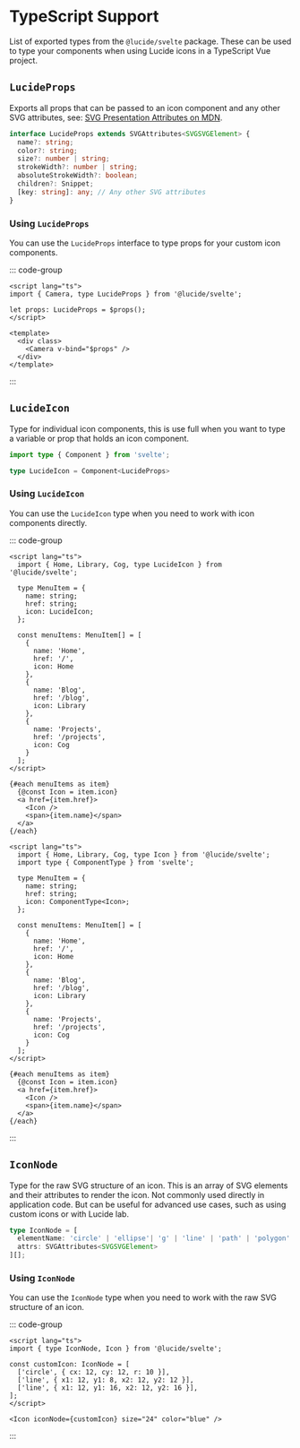 # TypeScript Support

List of exported types from the `@lucide/svelte` package.
These can be used to type your components when using Lucide icons in a TypeScript Vue project.

## `LucideProps`

Exports all props that can be passed to an icon component and any other SVG attributes, see: [SVG Presentation Attributes on MDN](https://developer.mozilla.org/en-US/docs/Web/SVG/Attribute/Presentation).

```ts
interface LucideProps extends SVGAttributes<SVGSVGElement> {
  name?: string;
  color?: string;
  size?: number | string;
  strokeWidth?: number | string;
  absoluteStrokeWidth?: boolean;
  children?: Snippet;
  [key: string]: any; // Any other SVG attributes
}
```

### Using `LucideProps`
You can use the `LucideProps` interface to type props for your custom icon components.

::: code-group
```svelte [IconWrapper.svelte]
<script lang="ts">
import { Camera, type LucideProps } from '@lucide/svelte';

let props: LucideProps = $props();
</script>

<template>
  <div class>
    <Camera v-bind="$props" />
  </div>
</template>
```
:::

## `LucideIcon`

Type for individual icon components, this is use full when you want to type a variable or prop that holds an icon component.

```ts
import type { Component } from 'svelte';

type LucideIcon = Component<LucideProps>
```

### Using `LucideIcon`

You can use the `LucideIcon` type when you need to work with icon components directly.

::: code-group

```svelte [Svelte 5]
<script lang="ts">
  import { Home, Library, Cog, type LucideIcon } from '@lucide/svelte';

  type MenuItem = {
    name: string;
    href: string;
    icon: LucideIcon;
  };

  const menuItems: MenuItem[] = [
    {
      name: 'Home',
      href: '/',
      icon: Home
    },
    {
      name: 'Blog',
      href: '/blog',
      icon: Library
    },
    {
      name: 'Projects',
      href: '/projects',
      icon: Cog
    }
  ];
</script>

{#each menuItems as item}
  {@const Icon = item.icon}
  <a href={item.href}>
    <Icon />
    <span>{item.name}</span>
  </a>
{/each}
```

```svelte [Svelte 4]
<script lang="ts">
  import { Home, Library, Cog, type Icon } from '@lucide/svelte';
  import type { ComponentType } from 'svelte';

  type MenuItem = {
    name: string;
    href: string;
    icon: ComponentType<Icon>;
  };

  const menuItems: MenuItem[] = [
    {
      name: 'Home',
      href: '/',
      icon: Home
    },
    {
      name: 'Blog',
      href: '/blog',
      icon: Library
    },
    {
      name: 'Projects',
      href: '/projects',
      icon: Cog
    }
  ];
</script>

{#each menuItems as item}
  {@const Icon = item.icon}
  <a href={item.href}>
    <Icon />
    <span>{item.name}</span>
  </a>
{/each}

```
:::

## `IconNode`

Type for the raw SVG structure of an icon. This is an array of SVG elements and their attributes to render the icon.
Not commonly used directly in application code. But can be useful for advanced use cases, such as using custom icons or with Lucide lab.

```ts
type IconNode = [
  elementName: 'circle' | 'ellipse'| 'g' | 'line' | 'path' | 'polygon' | 'polyline' | 'rect',
  attrs: SVGAttributes<SVGSVGElement>
][];
```

### Using `IconNode`
You can use the `IconNode` type when you need to work with the raw SVG structure of an icon.

::: code-group
```svelte [CustomIcon.svelte]
<script lang="ts">
import { type IconNode, Icon } from '@lucide/svelte';

const customIcon: IconNode = [
  ['circle', { cx: 12, cy: 12, r: 10 }],
  ['line', { x1: 12, y1: 8, x2: 12, y2: 12 }],
  ['line', { x1: 12, y1: 16, x2: 12, y2: 16 }],
];
</script>

<Icon iconNode={customIcon} size="24" color="blue" />
```
:::
